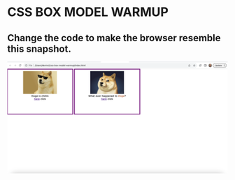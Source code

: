 # CSS BOX MODEL WARMUP

## Change the code to make the browser resemble this snapshot.

![Doge](assets/screenshot2.png)
